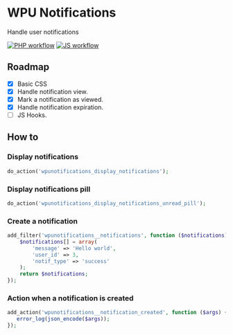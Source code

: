 # WPU Notifications

Handle user notifications

[![PHP workflow](https://github.com/WordPressUtilities/wpunotifications/actions/workflows/php.yml/badge.svg 'PHP workflow')](https://github.com/WordPressUtilities/wpunotifications/actions) [![JS workflow](https://github.com/WordPressUtilities/wpunotifications/actions/workflows/js.yml/badge.svg 'JS workflow')](https://github.com/WordPressUtilities/wpunotifications/actions)

## Roadmap

- [x] Basic CSS
- [x] Handle notification view.
- [x] Mark a notification as viewed.
- [x] Handle notification expiration.
- [ ] JS Hooks.

## How to

### Display notifications

```php
do_action('wpunotifications_display_notifications');
```

### Display notifications pill

```php
do_action('wpunotifications_display_notifications_unread_pill');
```

### Create a notification

```php
add_filter('wpunotifications__notifications', function ($notifications) {
    $notifications[] = array(
        'message' => 'Hello world',
        'user_id' => 3,
        'notif_type' => 'success'
    );
    return $notifications;
});
```

### Action when a notification is created

```php
add_action('wpunotifications__notification_created', function ($args) {
   error_log(json_encode($args));
});
```
